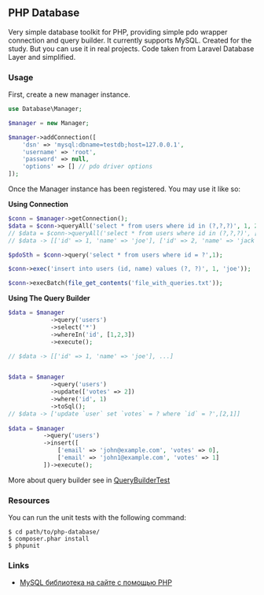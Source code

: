 ## PHP Database

Very simple database toolkit for PHP, providing simple pdo wrapper connection and query builder. 
It currently supports MySQL.
Сreated for the study. But you can use it in real projects.
Сode taken from Laravel Database Layer and simplified.

### Usage

First, create a new manager instance.

```PHP
use Database\Manager;

$manager = new Manager;

$manager->addConnection([
    'dsn' => 'mysql:dbname=testdb;host=127.0.0.1',
    'username' => 'root',
    'password' => null,
    'options' => [] // pdo driver options 
]);
```

Once the Manager instance has been registered. You may use it like so:

**Using Connection**

```PHP
$conn = $manager->getConnection();
$data = $conn->queryAll('select * from users where id in (?,?,?)', 1, 2, 3);
// $data = $conn->queryAll('select * from users where id in (?,?,?)', [1, 2, 3]);
// $data -> [['id' => 1, 'name' => 'joe'], ['id' => 2, 'name' => 'jack'], ['id' => 3, 'name' => 'bob']]

$pdoSth = $conn->query('select * from users where id = ?',1);

$conn->exec('insert into users (id, name) values (?, ?)', 1, 'joe'));

$conn->execBatch(file_get_contents('file_with_queries.txt'));
```

**Using The Query Builder**

```PHP
$data = $manager
            ->query('users')
            ->select('*')
            ->whereIn('id', [1,2,3])
            ->execute();

// $data -> [['id' => 1, 'name' => 'joe'], ...]


$data = $manager
            ->query('users')
            ->update(['votes' => 2])
            ->where('id', 1)
            ->toSql();
// $data -> ['update `user` set `votes` = ? where `id` = ?',[2,1]]
            
$data = $manager
          ->query('users')
          ->insert([
              ['email' => 'john@example.com', 'votes' => 0],
              ['email' => 'john1@example.com', 'votes' => 1]
          ])->execute();
```

More about query builder see in [QueryBuilderTest](https://github.com/itlessons/php-database/blob/master/tests/Database/Tests/QueryBuilderTest.php)

### Resources

You can run the unit tests with the following command:

    $ cd path/to/php-database/
    $ composer.phar install
    $ phpunit
    
### Links

* [MySQL библиотека на сайте с помощью PHP](http://www.itlessons.info/php/database-mysql/)
    
